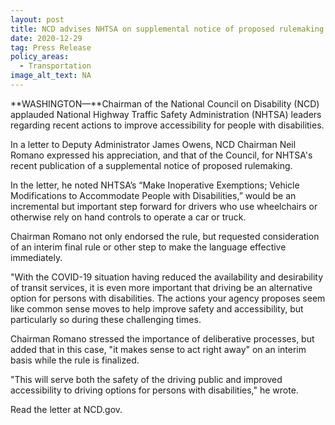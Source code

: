 ```yaml
---
layout: post
title: NCD advises NHTSA on supplemental notice of proposed rulemaking
date: 2020-12-29
tag: Press Release
policy_areas:
  - Transportation
image_alt_text: NA
---
```

**WASHINGTON—**Chairman of the National Council on Disability (NCD) applauded National Highway Traffic Safety Administration (NHTSA) leaders regarding recent actions to improve accessibility for people with disabilities.

In a letter to Deputy Administrator James Owens, NCD Chairman Neil Romano expressed his appreciation, and that of the Council, for NHTSA's recent publication of a supplemental notice of proposed rulemaking. 

In the letter, he noted NHTSA’s “Make Inoperative Exemptions; Vehicle Modifications to Accommodate People with Disabilities,” would be an incremental but important step forward for drivers who use wheelchairs or otherwise rely on hand controls to operate a car or truck. 

Chairman Romano not only endorsed the rule, but requested consideration of an interim final rule or other step to make the language effective immediately.

"With the COVID-19 situation having reduced the availability and desirability of transit services, it is even more important that driving be an alternative option for persons with disabilities. The actions your agency proposes seem like common sense moves to help improve safety and accessibility, but particularly so during these challenging times.

Chairman Romano stressed the importance of deliberative processes, but added that in this case, "it makes sense to act right away" on an interim basis while the rule is finalized.

"This will serve both the safety of the driving public and improved accessibility to driving options for persons with disabilities," he wrote.

Read the letter at NCD.gov.
